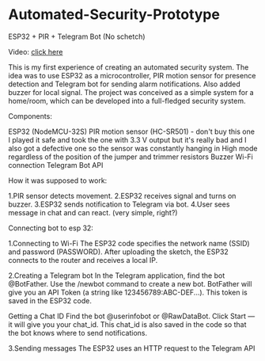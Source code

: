 # Automated-Security-Prototype
ESP32 + PIR + Telegram Bot
(No schetch)

Video: [click here](https://drive.google.com/file/d/1Zyd9LXnaxaLlG2VcHzpNk53Nki-j1hdI/view?usp=sharing)

This is my first experience of creating an automated security system.
The idea was to use ESP32 as a microcontroller, PIR motion sensor for presence detection and Telegram bot for sending alarm notifications.
Also added buzzer for local signal.
The project was conceived as a simple system for a home/room, which can be developed into a full-fledged security system.

Components:

ESP32 (NodeMCU-32S)
PIR motion sensor (HC-SR501) - don't buy this one I played it safe and took the one with 3.3 V output 
but it's really bad and I also got a defective one so the sensor was constantly hanging in High mode regardless of the position of the jumper and trimmer resistors
Buzzer
Wi-Fi connection
Telegram Bot API


How it was supposed to work:

1.PIR sensor detects movement.
2.ESP32 receives signal and turns on buzzer.
3.ESP32 sends notification to Telegram via bot.
4.User sees message in chat and can react.
(very simple, right?)

Connecting bot to esp 32:

1.Connecting to Wi-Fi
The ESP32 code specifies the network name (SSID) and password (PASSWORD).
After uploading the sketch, the ESP32 connects to the router and receives a local IP.

2.Creating a Telegram bot
In the Telegram application, find the bot @BotFather.
Use the /newbot command to create a new bot.
BotFather will give you an API Token (a string like 123456789:ABC-DEF...).
This token is saved in the ESP32 code.

Getting a Chat ID
Find the bot @userinfobot or @RawDataBot.
Click Start — it will give you your chat_id.
This chat_id is also saved in the code so that the bot knows where to send notifications.

3.Sending messages
The ESP32 uses an HTTP request to the Telegram API
